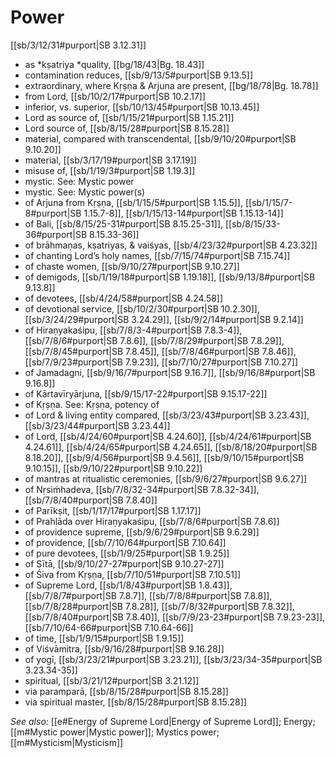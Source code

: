 # Power

[[sb/3/12/31#purport|SB 3.12.31]]

* as *kṣatriya *quality, [[bg/18/43|Bg. 18.43]]
* contamination reduces, [[sb/9/13/5#purport|SB 9.13.5]]
* extraordinary, where Kṛṣṇa & Arjuna are present, [[bg/18/78|Bg. 18.78]]
* from Lord, [[sb/10/2/17#purport|SB 10.2.17]]
* inferior, vs. superior, [[sb/10/13/45#purport|SB 10.13.45]]
* Lord as source of, [[sb/1/15/21#purport|SB 1.15.21]]
* Lord source of, [[sb/8/15/28#purport|SB 8.15.28]]
* material, compared with transcendental, [[sb/9/10/20#purport|SB 9.10.20]]
* material, [[sb/3/17/19#purport|SB 3.17.19]]
* misuse of, [[sb/1/19/3#purport|SB 1.19.3]]
* mystic. See: Mystic power 
* mystic. See: Mystic power(s) 
* of Arjuna from Kṛṣṇa, [[sb/1/15/5#purport|SB 1.15.5]], [[sb/1/15/7-8#purport|SB 1.15.7-8]], [[sb/1/15/13-14#purport|SB 1.15.13-14]]
* of Bali, [[sb/8/15/25-31#purport|SB 8.15.25-31]], [[sb/8/15/33-36#purport|SB 8.15.33-36]]
* of brāhmaṇas, kṣatriyas, & vaiśyas, [[sb/4/23/32#purport|SB 4.23.32]]
* of chanting Lord’s holy names, [[sb/7/15/74#purport|SB 7.15.74]]
* of chaste women, [[sb/9/10/27#purport|SB 9.10.27]]
* of demigods, [[sb/1/19/18#purport|SB 1.19.18]], [[sb/9/13/8#purport|SB 9.13.8]]
* of devotees, [[sb/4/24/58#purport|SB 4.24.58]]
* of devotional service, [[sb/10/2/30#purport|SB 10.2.30]], [[sb/3/24/29#purport|SB 3.24.29]], [[sb/9/2/14#purport|SB 9.2.14]]
* of Hiraṇyakaśipu, [[sb/7/8/3-4#purport|SB 7.8.3-4]], [[sb/7/8/6#purport|SB 7.8.6]], [[sb/7/8/29#purport|SB 7.8.29]], [[sb/7/8/45#purport|SB 7.8.45]], [[sb/7/8/46#purport|SB 7.8.46]], [[sb/7/9/23#purport|SB 7.9.23]], [[sb/7/10/27#purport|SB 7.10.27]]
* of Jamadagni, [[sb/9/16/7#purport|SB 9.16.7]], [[sb/9/16/8#purport|SB 9.16.8]]
* of Kārtavīryārjuna, [[sb/9/15/17-22#purport|SB 9.15.17-22]]
* of Kṛṣṇa. See: Kṛṣṇa, potency of 
* of Lord & living entity compared, [[sb/3/23/43#purport|SB 3.23.43]], [[sb/3/23/44#purport|SB 3.23.44]]
* of Lord, [[sb/4/24/60#purport|SB 4.24.60]], [[sb/4/24/61#purport|SB 4.24.61]], [[sb/4/24/65#purport|SB 4.24.65]], [[sb/8/18/20#purport|SB 8.18.20]], [[sb/9/4/56#purport|SB 9.4.56]], [[sb/9/10/15#purport|SB 9.10.15]], [[sb/9/10/22#purport|SB 9.10.22]]
* of mantras at ritualistic ceremonies, [[sb/9/6/27#purport|SB 9.6.27]]
* of Nṛsiṁhadeva, [[sb/7/8/32-34#purport|SB 7.8.32-34]], [[sb/7/8/40#purport|SB 7.8.40]]
* of Parīkṣit, [[sb/1/17/17#purport|SB 1.17.17]]
* of Prahlāda over Hiraṇyakaśipu, [[sb/7/8/6#purport|SB 7.8.6]]
* of providence supreme, [[sb/9/6/29#purport|SB 9.6.29]]
* of providence, [[sb/7/10/64#purport|SB 7.10.64]]
* of pure devotees, [[sb/1/9/25#purport|SB 1.9.25]]
* of Sītā, [[sb/9/10/27-27#purport|SB 9.10.27-27]]
* of Śiva from Kṛṣṇa, [[sb/7/10/51#purport|SB 7.10.51]]
* of Supreme Lord, [[sb/1/8/43#purport|SB 1.8.43]], [[sb/7/8/7#purport|SB 7.8.7]], [[sb/7/8/8#purport|SB 7.8.8]], [[sb/7/8/28#purport|SB 7.8.28]], [[sb/7/8/32#purport|SB 7.8.32]], [[sb/7/8/40#purport|SB 7.8.40]], [[sb/7/9/23-23#purport|SB 7.9.23-23]], [[sb/7/10/64-66#purport|SB 7.10.64-66]]
* of time, [[sb/1/9/15#purport|SB 1.9.15]]
* of Viśvāmitra, [[sb/9/16/28#purport|SB 9.16.28]]
* of yogī, [[sb/3/23/21#purport|SB 3.23.21]], [[sb/3/23/34-35#purport|SB 3.23.34-35]]
* spiritual, [[sb/3/21/12#purport|SB 3.21.12]]
* via paramparā, [[sb/8/15/28#purport|SB 8.15.28]]
* via spiritual master, [[sb/8/15/28#purport|SB 8.15.28]]

*See also:* [[e#Energy of Supreme Lord|Energy of Supreme Lord]]; Energy; [[m#Mystic power|Mystic power]]; Mystics power; [[m#Mysticism|Mysticism]]
